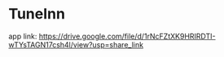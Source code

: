 # TuneInn
app link: https://drive.google.com/file/d/1rNcFZtXK9HRIRDTI-wTYsTAGN17csh4l/view?usp=share_link

